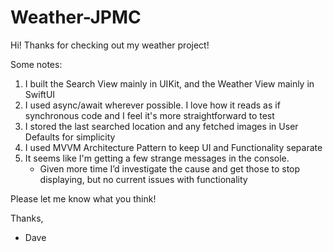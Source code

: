 # Weather-JPMC

Hi! Thanks for checking out my weather project!

Some notes:

1. I built the Search View mainly in UIKit, and the Weather View mainly in SwiftUI
2. I used async/await wherever possible. I love how it reads as if synchronous code and I feel it's more straightforward to test
3. I stored the last searched location and any fetched images in User Defaults for simplicity
4. I used MVVM Architecture Pattern to keep UI and Functionality separate
5. It seems like I'm getting a few strange messages in the console. 
   - Given more time I’d investigate the cause and get those to stop displaying, but no current issues with functionality
   
Please let me know what you think!

Thanks,
- Dave
